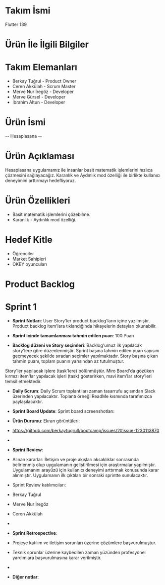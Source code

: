 # Takım İsmi
Flutter 139
# Ürün İle İlgili Bilgiler
# Takım Elemanları
* Berkay Tuğrul - Product Owner
* Ceren Akkülah - Scrum Master
* Merve Nur İregöz - Developer
* Merve Gürsel - Developer
* İbrahim Altun - Developer
# Ürün İsmi
-- Hesaplasana --
# Ürün Açıklaması
Hesaplasana uygulamamız ile insanlar basit matematik işlemlerini hızlıca çözmesini sağlayacağız. Karanlık ve Aydınlık mod özelliği ile birlikte kullanıcı deneyimini arttırmayı hedefliyoruz.
# Ürün Özellikleri
* Basit matematik işlemlerini çözebilme.
* Karanlık - Aydınlık mod özelliği.
# Hedef Kitle
* Öğrenciler
* Market Sahipleri
* OKEY oyuncuları
# Product Backlog
# Sprint 1
* **Sprint Notları**: User Story'ler product backlog'ların içine yazılmıştır. Product backlog item'lara tıklandığında hikayelerin detayları okunabilir.

* **Sprint içinde tamamlanması tahmin edilen puan**: 100 Puan

* **Backlog düzeni ve Story seçimleri**: Backlog'umuz ilk yapılacak story'lere göre düzenlenmiştir. Sprint başına tahmin edilen puan sayısını geçmeyecek şekilde sıradan seçimler yapılmaktadır. Story başına çıkan tahmin puanı, toplam puanın yarısından az tutulmuştur.

Story'ler yapılacak işlere (task'lere) bölünmüştür. Miro Board'da gözüken kırmızı item'lar yapılacak işleri (task) gösterirken, mavi item'lar story'leri temsil etmektedir.
* **Daily Scrum**: Daily Scrum toplantıları zaman tasarrufu açısından Slack üzerinden yapılacaktır. Toplantı örneği ReadMe kısmında tarafımızca paylaşılacaktır. 
* **Sprint Board Update**: Sprint board screenshotları:

* **Ürün Durumu**: Ekran görüntüleri:
* https://github.com/berkaytugrull/bootcamp/issues/2#issue-1230113870
*
* **Sprint Review**: 
* Alınan kararlar: İletişim ve proje akışları aksaklıklar sonrasında belirlenmiş olup uygulamanın geliştirilmesi için araştırmalar yapılmıştır. Uygulamanını arayüzü için kullanıcı deneyimi arttırmak konusunda karar alınmıştır. Uygulamanın ilk çıktıları bir sonraki sprintte sunulacaktır.
*  Sprint Review katılımcıları:
*  Berkay Tuğrul 
*  Merve Nur İregöz
*  Ceren Akkülah
*  
* **Sprint Retrospective**:
* Projeye katılım ve iletişim sorunları üzerine çözümlere başvurulmuştur.
* Teknik sorunlar üzerine kaybedilen zaman yüzünden profesyonel yardımlara başvurulmasına karar verilmiştir.
* 
* **Diğer notlar**:
